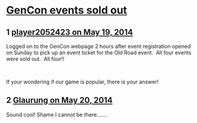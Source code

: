 # [GenCon events sold out](https://community.fantasyflightgames.com/topic/106652-gencon-events-sold-out/)

## 1 [player2052423 on May 19, 2014](https://community.fantasyflightgames.com/topic/106652-gencon-events-sold-out/?do=findComment&comment=1090293)

Logged on to the GenCon webpage 2 hours after event registration opened on Sunday to pick up an event ticket for the Old Road event.  All four events were sold out.  All four!!

 

If your wondering if our game is popular, there is your answer!

## 2 [Glaurung on May 20, 2014](https://community.fantasyflightgames.com/topic/106652-gencon-events-sold-out/?do=findComment&comment=1091037)

Sound cool! Shame I cannot be there.......

